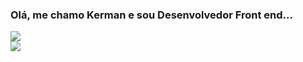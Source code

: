 ### Olá, me chamo Kerman e sou Desenvolvedor Front end...

<div>
  <a href="https://github.com/KermanJR" />
  <img  src="https://github-readme-stats.vercel.app/api?username=kermanjr&theme=algolia&show_icons=true"/> </br>
   <img src="https://github-readme-stats.vercel.app/api/top-langs/?username=kermanjr&theme=algolia"/>
 
</div>

